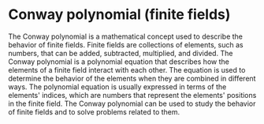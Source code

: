# Conway polynomial (finite fields)

The Conway polynomial is a mathematical concept used to describe the behavior of finite fields. Finite fields are collections of elements, such as numbers, that can be added, subtracted, multiplied, and divided. The Conway polynomial is a polynomial equation that describes how the elements of a finite field interact with each other. The equation is used to determine the behavior of the elements when they are combined in different ways. The polynomial equation is usually expressed in terms of the elements' indices, which are numbers that represent the elements' positions in the finite field. The Conway polynomial can be used to study the behavior of finite fields and to solve problems related to them.
